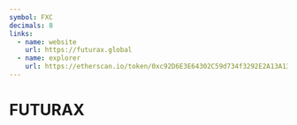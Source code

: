 ```yaml
---
symbol: FXC
decimals: 8
links:
  - name: website
    url: https://futurax.global
  - name: explorer
    url: https://etherscan.io/token/0xc92D6E3E64302C59d734f3292E2A13A13D7E1817
---
```


# FUTURAX
